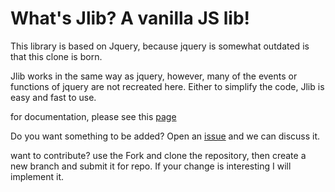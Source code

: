 # What's Jlib? A vanilla JS lib!

This library is based on Jquery, because jquery is somewhat outdated is that this clone is born. 

Jlib works in the same way as jquery, however, many of the events or functions of jquery are not recreated here. Either to simplify the code, Jlib is easy and fast to use. 

for documentation, please see this [page](https://github.com/unsetsoft/Jlib/wiki)


Do you want something to be added? Open an [issue](https://github.com/unsetsoft/Jlib/issues/new/choose) and we can discuss it.

want to contribute? use the Fork and clone the repository, then create a new branch and submit it for repo. If your change is interesting I will implement it.
